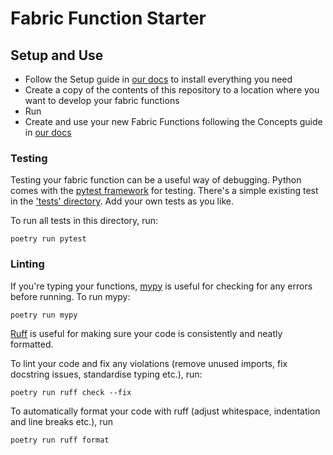 Fabric Function Starter
========================


Setup and Use
-------------
- Follow the Setup guide in [our docs](https://docs.generative.vision/) to install everything you need
- Create a copy of the contents of this repository to a location where you want to develop your fabric functions
- Run
- Create and use your new Fabric Functions following the Concepts guide in [our docs](https://docs.generative.vision/)

### Testing
Testing your fabric function can be a useful way of debugging.
Python comes with the [pytest framework](https://docs.pytest.org/en/stable/) for testing.
There's a simple existing test in the ['tests' directory](/tests).
Add your own tests as you like.

To run all tests in this directory, run:
```shell
poetry run pytest
```

### Linting
If you're typing your functions,
[mypy](https://mypy.readthedocs.io/en/stable/) is useful for checking for any errors before running.
To run mypy:
```shell
poetry run mypy
```

[Ruff](https://docs.astral.sh/ruff/) is useful for making sure your code is consistently and neatly formatted.

To lint your code and fix any violations
(remove unused imports, fix docstring issues, standardise typing etc.), run:
```shell
poetry run ruff check --fix
```

To automatically format your code with ruff (adjust whitespace, indentation and line breaks etc.), run
```shell
poetry run ruff format
```

